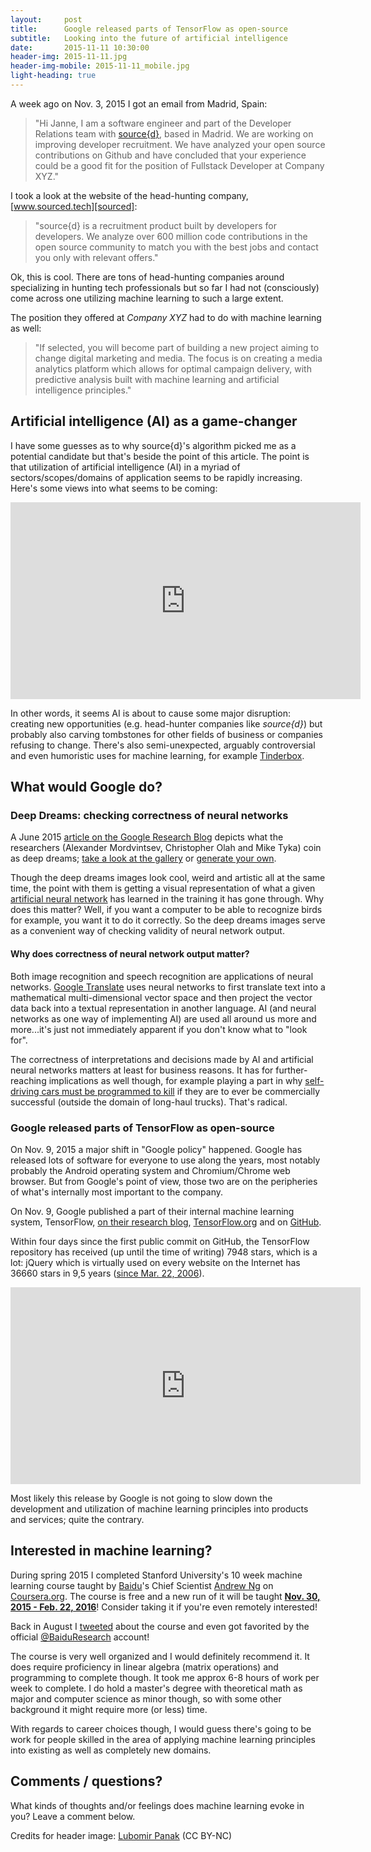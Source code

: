 ```yaml
---
layout:     post
title:      Google released parts of TensorFlow as open-source
subtitle:   Looking into the future of artificial intelligence
date:       2015-11-11 10:30:00
header-img: 2015-11-11.jpg
header-img-mobile: 2015-11-11_mobile.jpg
light-heading: true
---
```



A week ago on Nov. 3, 2015 I got an email from Madrid, Spain:

> "Hi Janne, I am a software engineer and part of the Developer Relations team with [source{d}][sourced], based in Madrid. We are working on improving developer recruitment. We have analyzed your open source contributions on Github and have concluded that your experience could be a good fit for the position of Fullstack Developer at Company XYZ."

I took a look at the website of the head-hunting company, [www.sourced.tech][sourced]:

> "source{d} is a recruitment product built by developers for developers. We analyze over 600 million code contributions in the open source community to match you with the best jobs and contact you only with relevant offers."

Ok, this is cool. There are tons of head-hunting companies around specializing in hunting tech professionals but so far I had not (consciously) come across one utilizing machine learning to such a large extent.

The position they offered at *Company XYZ* had to do with machine learning as well:

> "If selected, you will become part of building a new project aiming to change digital marketing and media. The focus is on creating a media analytics platform which allows for optimal campaign delivery, with predictive analysis built with machine learning and artificial intelligence principles."

## Artificial intelligence (AI) as a game-changer

I have some guesses as to why source{d}'s algorithm picked me as a potential candidate but that's beside the point of this article. The point is that utilization of artificial intelligence (AI) in a myriad of sectors/scopes/domains of application seems to be rapidly increasing. Here's some views into what seems to be coming:

<iframe width="560" height="315" src="https://www.youtube.com/embed/7Pq-S557XQU" frameborder="0" allowfullscreen></iframe>

In other words, it seems AI is about to cause some major disruption: creating new opportunities (e.g. head-hunter companies like *source{d}*) but probably also carving tombstones for other fields of business or companies refusing to change. There's also semi-unexpected, arguably controversial and even humoristic uses for machine learning, for example [Tinderbox](https://github.com/crockpotveggies/tinderbox).

## What would Google do?

### Deep Dreams: checking correctness of neural networks

 A June 2015 [article on the Google Research Blog](http://googleresearch.blogspot.com/2015/06/inceptionism-going-deeper-into-neural.html) depicts what the researchers (Alexander Mordvintsev, Christopher Olah and Mike Tyka) coin as deep dreams; [take a look at the gallery](https://photos.google.com/share/AF1QipPX0SCl7OzWilt9LnuQliattX4OUCj_8EP65_cTVnBmS1jnYgsGQAieQUc1VQWdgQ?key=aVBxWjhwSzg2RjJWLWRuVFBBZEN1d205bUdEMnhB) or [generate your own](http://deepdreamgenerator.com/).

Though the deep dreams images look cool, weird and artistic all at the same time, the point with them is getting a visual representation of what a given [artificial neural network](https://en.wikipedia.org/wiki/Artificial_neural_network) has learned in the training it has gone through. Why does this matter? Well, if you want a computer to be able to recognize birds for example, you want it to do it correctly. So the deep dreams images serve as a convenient way of checking validity of neural network output.

#### Why does correctness of neural network output matter?

Both image recognition and speech recognition are applications of neural networks. [Google Translate](https://translate.google.com) uses neural networks to first translate text into a mathematical multi-dimensional vector space and then project the vector data back into a textual representation in another language. AI (and neural networks as one way of implementing AI) are used all around us more and more...it's just not immediately apparent if you don't know what to "look for".

The correctness of interpretations and decisions made by AI and artificial neural networks matters at least for business reasons. It has for further-reaching implications as well though, for example playing a part in why [self-driving cars must be programmed to kill](http://www.technologyreview.com/view/542626/why-self-driving-cars-must-be-programmed-to-kill/) if they are to ever be commercially successful (outside the domain of long-haul trucks). That's radical.

### Google released parts of TensorFlow as open-source

On Nov. 9, 2015 a major shift in "Google policy" happened. Google has released lots of software for everyone to use along the years, most notably probably the Android operating system and Chromium/Chrome web browser. But from Google's point of view, those two are on the peripheries of what's internally most important to the company.

On Nov. 9, Google published a part of their internal machine learning system, TensorFlow, [on their research blog](http://googleresearch.blogspot.com/2015/11/tensorflow-googles-latest-machine_9.html), [TensorFlow.org](http://www.tensorflow.org) and on [GitHub](https://github.com/tensorflow/tensorflow).

Within four days since the first public commit on GitHub, the TensorFlow repository has received (up until the time of writing) 7948 stars, which is a lot: jQuery which is virtually used on every website on the Internet has 36660 stars in 9,5 years ([since Mar. 22, 2006](https://github.com/jquery/jquery/commit/8a4a1edf047f2c272f663866eb7b5fcd644d65b3)).

<iframe width="560" height="315" src="https://www.youtube.com/embed/oZikw5k_2FM" frameborder="0" allowfullscreen></iframe>

Most likely this release by Google is not going to slow down the development and utilization of machine learning principles into products and services; quite the contrary.

## Interested in machine learning?

During spring 2015 I completed Stanford University's 10 week machine learning course taught by [Baidu](https://en.wikipedia.org/wiki/Baidu)'s Chief Scientist [Andrew Ng](https://twitter.com/andrewyng) on [Coursera.org](https://www.coursera.org/learn/machine-learning). The course is free and a new run of it will be taught **[Nov. 30, 2015 - Feb. 22, 2016](https://www.coursera.org/learn/machine-learning)**! Consider taking it if you're even remotely interested!

Back in August I [tweeted](https://twitter.com/jannecederberg/status/630191860577923072) about the course and even got favorited by the official [@BaiduResearch](https://twitter.com/baiduresearch) account!

The course is very well organized and I would definitely recommend it. It does require proficiency in linear algebra (matrix operations) and programming to complete though. It took me approx 6-8 hours of work per week to complete. I do hold a master's degree with theoretical math as major and computer science as minor though, so with some other background it might require more (or less) time.

With regards to career choices though, I would guess there's going to be work for people skilled in the area of applying machine learning principles into existing as well as completely new domains.

## Comments / questions?

What kinds of thoughts and/or feelings does machine learning evoke in you? Leave a comment below.

Credits for header image: [Lubomir Panak](https://www.flickr.com/photos/drakh/19198374889/in/photolist-vfuFZB-vt1mdu-vfuGQV-vfbwAx-vwWYpZ-uzWoXh-uNKso8-vK2jUU-vHiH3L-vt1k3U-vKBwxi-vKBw4H-uA74Sx-uA74Jr-uzWoPb-vuDnw9-uA74tr-vFryWg-vVztsj-7KVinu-yHebWX-uzhGyA-vvgoBx-vdtts7-uzu9qy-uwNEAe-xeL5Mo-vqfxku-uA7474-vxj1pe-vfuG8T-vufgEb-vBzoxi-vRyANu-vccvpa-vP5TG6-uwNFpP-vu135n-uFhUqz-vPS3N7-uVah1w-vzyuXo-vHg1Tg-vyaask-wbpHjc-xa6NfH-vxukzi-uwD1u3-vtDCKF-xh1Dvt) (CC BY-NC)

[sourced]: http://sourced.tech